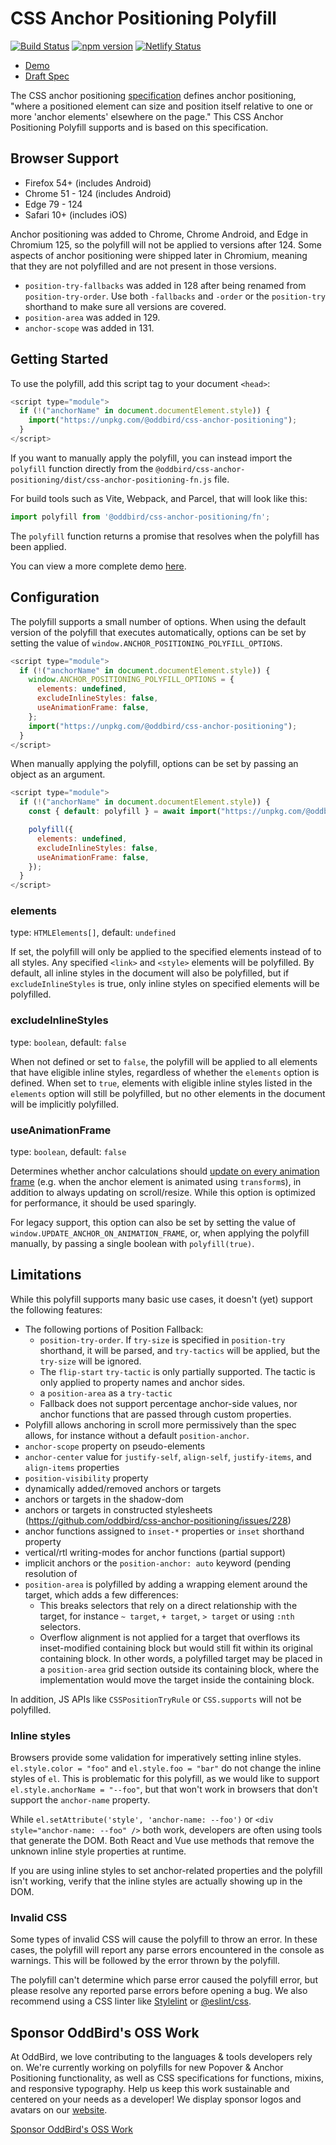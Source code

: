 # CSS Anchor Positioning Polyfill

[![Build Status](https://github.com/oddbird/css-anchor-positioning/actions/workflows/test.yml/badge.svg)](https://github.com/oddbird/css-anchor-positioning/actions/workflows/test.yml) [![npm version](https://badge.fury.io/js/@oddbird%2Fcss-anchor-positioning.svg)](https://www.npmjs.com/package/@oddbird/css-anchor-positioning) [![Netlify Status](https://api.netlify.com/api/v1/badges/61a20096-7925-4775-99a9-b40a010197c0/deploy-status)](https://app.netlify.com/sites/anchor-polyfill/deploys)

<!-- [WPT results](https://anchor-position-wpt.netlify.app/) -->

- [Demo](https://anchor-positioning.oddbird.net/)
- [Draft Spec](https://drafts.csswg.org/css-anchor-position/)

The CSS anchor positioning
[specification](https://drafts.csswg.org/css-anchor-position/) defines anchor
positioning, "where a positioned element can size and position itself relative
to one or more 'anchor elements' elsewhere on the page." This CSS Anchor
Positioning Polyfill supports and is based on this specification.

## Browser Support

- Firefox 54+ (includes Android)
- Chrome 51 - 124 (includes Android)
- Edge 79 - 124
- Safari 10+ (includes iOS)

Anchor positioning was added to Chrome, Chrome Android, and Edge in Chromium
125, so the polyfill will not be applied to versions after 124. Some aspects of
anchor positioning were shipped later in Chromium, meaning that they are not
polyfilled and are not present in those versions.

- `position-try-fallbacks` was added in 128 after being renamed from
  `position-try-order`. Use both `-fallbacks` and `-order` or the `position-try`
  shorthand to make sure all versions are covered.
- `position-area` was added in 129.
- `anchor-scope` was added in 131.

## Getting Started

To use the polyfill, add this script tag to your document `<head>`:

```js
<script type="module">
  if (!("anchorName" in document.documentElement.style)) {
    import("https://unpkg.com/@oddbird/css-anchor-positioning");
  }
</script>
```

If you want to manually apply the polyfill, you can instead import the
`polyfill` function directly from the
`@oddbird/css-anchor-positioning/dist/css-anchor-positioning-fn.js` file.

For build tools such as Vite, Webpack, and Parcel, that will look like this:

```js
import polyfill from '@oddbird/css-anchor-positioning/fn';
```

The `polyfill` function returns a promise that resolves when the polyfill has
been applied.

You can view a more complete demo
[here](https://anchor-positioning.oddbird.net/).

## Configuration

The polyfill supports a small number of options. When using the default version
of the polyfill that executes automatically, options can be set by setting the
value of `window.ANCHOR_POSITIONING_POLYFILL_OPTIONS`.

```js
<script type="module">
  if (!("anchorName" in document.documentElement.style)) {
    window.ANCHOR_POSITIONING_POLYFILL_OPTIONS = {
      elements: undefined,
      excludeInlineStyles: false,
      useAnimationFrame: false,
    };
    import("https://unpkg.com/@oddbird/css-anchor-positioning");
  }
</script>
```

When manually applying the polyfill, options can be set by passing an object as
an argument.

```js
<script type="module">
  if (!("anchorName" in document.documentElement.style)) {
    const { default: polyfill } = await import("https://unpkg.com/@oddbird/css-anchor-positioning/dist/css-anchor-positioning-fn.js");

    polyfill({
      elements: undefined,
      excludeInlineStyles: false,
      useAnimationFrame: false,
    });
  }
</script>
```

### elements

type: `HTMLElements[]`, default: `undefined`

If set, the polyfill will only be applied to the specified elements instead of
to all styles. Any specified `<link>` and `<style>` elements will be polyfilled.
By default, all inline styles in the document will also be polyfilled, but if
`excludeInlineStyles` is true, only inline styles on specified elements will be
polyfilled.

### excludeInlineStyles

type: `boolean`, default: `false`

When not defined or set to `false`, the polyfill will be applied to all elements
that have eligible inline styles, regardless of whether the `elements` option is
defined. When set to `true`, elements with eligible inline styles listed in the
`elements` option will still be polyfilled, but no other elements in the
document will be implicitly polyfilled.

### useAnimationFrame

type: `boolean`, default: `false`

Determines whether anchor calculations should [update on every animation
frame](https://floating-ui.com/docs/autoUpdate#animationframe) (e.g. when the
anchor element is animated using `transform`s), in addition to always updating
on scroll/resize. While this option is optimized for performance, it should be
used sparingly.

For legacy support, this option can also be set by setting the value of
`window.UPDATE_ANCHOR_ON_ANIMATION_FRAME`, or, when applying the polyfill
manually, by passing a single boolean with `polyfill(true)`.

## Limitations

While this polyfill supports many basic use cases, it doesn't (yet) support the
following features:

- The following portions of Position Fallback:
  - `position-try-order`. If `try-size` is specified in `position-try`
    shorthand, it will be parsed, and `try-tactics` will be applied, but the
    `try-size` will be ignored.
  - The `flip-start` `try-tactic` is only partially supported. The tactic is
    only applied to property names and anchor sides.
  - a `position-area` as a `try-tactic`
  - Fallback does not support percentage anchor-side values, nor anchor
    functions that are passed through custom properties.
- Polyfill allows anchoring in scroll more permissively than the spec allows,
  for instance without a default `position-anchor`.
- `anchor-scope` property on pseudo-elements
- `anchor-center` value for `justify-self`, `align-self`, `justify-items`, and
  `align-items` properties
- `position-visibility` property
- dynamically added/removed anchors or targets
- anchors or targets in the shadow-dom
- anchors or targets in constructed stylesheets
  (https://github.com/oddbird/css-anchor-positioning/issues/228)
- anchor functions assigned to `inset-*` properties or `inset` shorthand
  property
- vertical/rtl writing-modes for anchor functions (partial support)
- implicit anchors or the `position-anchor: auto` keyword (pending resolution of
- `position-area` is polyfilled by adding a wrapping element around the target,
  which adds a few differences:
  - This breaks selectors that rely on a direct relationship with the target,
    for instance `~ target`, `+ target`, `> target` or using `:nth` selectors.
  - Overflow alignment is not applied for a target that overflows its
    inset-modified containing block but would still fit within its original
    containing block. In other words, a polyfilled target may be placed in a
    `position-area` grid section outside its containing block, where the
    implementation would move the target inside the containing block.

In addition, JS APIs like `CSSPositionTryRule` or `CSS.supports` will not be
polyfilled.

### Inline styles

Browsers provide some validation for imperatively setting inline styles.
`el.style.color = "foo"` and `el.style.foo = "bar"` do not change the inline
styles of `el`. This is problematic for this polyfill, as we would like to
support `el.style.anchorName = "--foo"`, but that won't work in browsers that
don't support the `anchor-name` property.

While `el.setAttribute('style', 'anchor-name: --foo')` or `<div
style="anchor-name: --foo" />` both work, developers are often using tools that
generate the DOM. Both React and Vue use methods that remove the unknown inline
style properties at runtime.

If you are using inline styles to set anchor-related properties and the polyfill
isn't working, verify that the inline styles are actually showing up in the DOM.

### Invalid CSS

Some types of invalid CSS will cause the polyfill to throw an error. In these
cases, the polyfill will report any parse errors encountered in the console as
warnings. This will be followed by the error thrown by the polyfill.

The polyfill can't determine which parse error caused the polyfill error, but
please resolve any reported parse errors before opening a bug. We also recommend
using a CSS linter like [Stylelint](https://stylelint.io/) or
[@eslint/css](https://github.com/eslint/css).

## Sponsor OddBird's OSS Work

At OddBird, we love contributing to the languages & tools developers rely on.
We're currently working on polyfills
for new Popover & Anchor Positioning functionality,
as well as CSS specifications for functions, mixins, and responsive typography.
Help us keep this work sustainable
and centered on your needs as a developer!
We display sponsor logos and avatars
on our [website](https://www.oddbird.net/polyfill/#open-source-sponsors).

[Sponsor OddBird's OSS Work](https://github.com/sponsors/oddbird)
